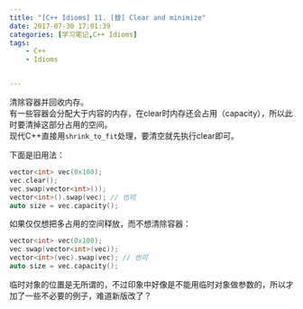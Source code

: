 ```yaml
---
title: "[C++ Idioms] 11. [替] Clear and minimize"
date: 2017-07-30 17:01:39
categories: [学习笔记,C++ Idioms]
tags:
    - C++
    - Idioms


---
```

清除容器并回收内存。<!--more-->  
有一些容器会分配大于内容的内存，在clear时内存还会占用（capacity），所以此时要清掉这部分占用的空间。  
现代C++直接用`shrink_to_fit`处理，要清空就先执行clear即可。  

下面是旧用法：
```cpp
vector<int> vec(0x100);
vec.clear();
vec.swap(vector<int>());
vector<int>().swap(vec); // 也可
auto size = vec.capacity();
```

如果仅仅想把多占用的空间释放，而不想清除容器：
```cpp
vector<int> vec(0x100);	
vec.swap(vector<int>(vec));
vector<int>(vec).swap(vec); // 也可
auto size = vec.capacity();
```
临时对象的位置是无所谓的，不过印象中好像是不能用临时对象做参数的，所以才加了一些不必要的例子，难道新版改了？  
